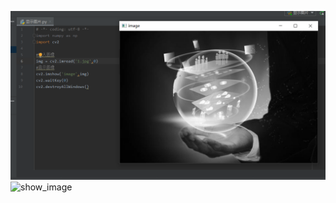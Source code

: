 ![](show_image.png)![show_image](https://user-images.githubusercontent.com/68851108/115326521-fb303c80-a1bf-11eb-96a9-2b51c5216f52.png)
